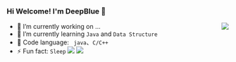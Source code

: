 ### Hi Welcome! I'm DeepBlue 👋

<a href="https://github.com/kklll">
  <img align="right" src="https://github-readme-stats.vercel.app/api?username=kklll&show_icons=true&count_private=true&hide=issues&hide_title=true" />
</a>

- 🔭 I’m currently working on ...
- 🌱 I’m currently learning `Java` and `Data Structure`
- 👯 Code language: ` java`、`C/C++`
- ⚡ Fun fact: `Sleep` 
![](https://img.shields.io/badge/-Docker-2496ED?style=flat-square&logo=Docker&logoColor=fff)
![](https://img.shields.io/badge/-Java-2496ED?style=flat-square&logo=java&logoColor=fff)